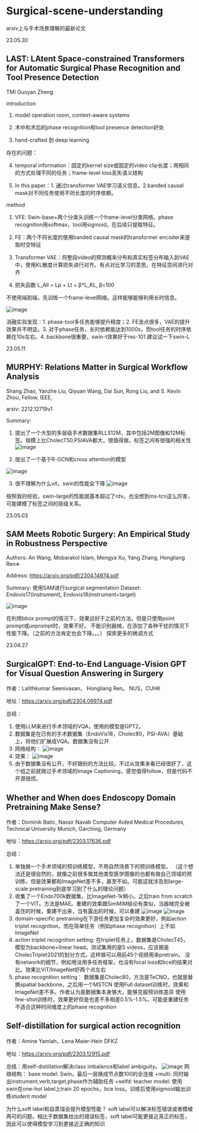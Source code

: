 # Surgical-scene-understanding
arxiv上与手术场景理解的最新论文

23.05.30

## LAST: LAtent Space-constrained Transformers for Automatic Surgical Phase Recognition and Tool Presence Detection

TMI Guoyan Zheng

introduction

1. model operation room, context-aware systems

2. 术中和术后的phase recognition和tool presence detection好处

3. hand-crafted 到 deep learning

存在的问题：

4. temporal information：固定的kernel size或固定的video clip长度；用相同的方式处理不同的任务；frame-level loss丢失语义结构

5. In this paper：1. 通过transformer VAE学习语义信息。2.banded causal mask对不同任务使用不同长度的时序依赖。

method

1. VFE: Swin-base+两个分类头训练一个frame-level分类网络。phase recognition用softmax，tool用sigmoid。在后续只提取特征。

2. FE：两个不同长度的使用banded causal mask的transformer encoder来提取时空特征

3. Transformer VAE：将整段video的预测概率分布和真实标签分布输入到VAE中，使用KL散度计算损失进行对齐。有点对比学习的意思，在特征空间进行对齐

4. 损失函数 L_All = Lp + Lt + β*L_KL, β=100

不使用端到端，先训练一个frame-level网络。这样能够能够利用长时信息。

![image](https://github.com/Lycus99/Surgical-scene-understanding/assets/109274751/942bf900-f8db-4933-8b70-e2f2a442228d)

消融实验发现：1. phase-tool多任务能够提升精度；2. FE涨点很多，VAE的提升效果并不明显。3. 对于phase任务，长时依赖能达到1000s，而tool任务的时序依赖在10s左右。4. backbone很重要，swin-t效果好于res-101.建议试一下swin-L

23.05.11

## MURPHY: Relations Matter in Surgical Workflow Analysis
Shang Zhao, Yanzhe Liu, Qiyuan Wang, Dai Sun, Rong Liu, and S. Kevin Zhou, Fellow, IEEE,

arxiv: 2212.12719v1

Summary:
1. 提出了一个大型的多层级手术数据集RLLS12M，其中包括2M图像和12M标签。规模上比CholecT50,PSIAVA都大，很值得做。标签之间有很强的相关性
![image](https://github.com/Lycus99/Surgical-scene-understanding/assets/109274751/6a48840f-6a41-40cb-9ed2-d210d7fbb158)

2. 提出了一个基于R-GCN和cross attention的模型

![image](https://github.com/Lycus99/Surgical-scene-understanding/assets/109274751/9917e58a-44bc-4bc9-bcc3-3c825d435576)

3. 很不理解为什么vit，swin的性能会下降
![image](https://github.com/Lycus99/Surgical-scene-understanding/assets/109274751/d2f5adbc-9d94-4844-a1e2-fabf01e1250e)

按照我的经验，swin-large的性能就基本超过了rdv。也没想到ms-tcn这么厉害，可能建模了标签之间的层级关系。

23.05.03

## SAM Meets Robotic Surgery: An Empirical Study in Robustness Perspective
Authors: An Wang, Mobarakol Islam, Mengya Xu, Yang Zhang, Hongliang Ren∗

Address: https://arxiv.org/pdf/2304.14674.pdf

Summary: 
使用SAM进行surgical segmentation
Dataset: Endovis17(instrument), Endovis18(instrument+target)

![image](https://user-images.githubusercontent.com/109274751/235827204-505e1728-0e41-42f4-9a8d-5ae777bea946.png)

在利用bbox prompt的情况下，效果远好于之前的方法。但是只使用point prompt或unprompt时，效果不好。
不能识别器械，在添加了各种干扰的情况下性能下降。（之前的方法肯定也会下降。。。）
探索更多的微调方式


23.04.27

## SurgicalGPT: End-to-End Language-Vision GPT for Visual Question Answering in Surgery
作者：Lalithkumar Seenivasan， Hongliang Ren。 NUS，CUHK

地址：https://arxiv.org/pdf/2304.09974.pdf

总结：
1. 使用LLM来进行手术领域的VQA，使用的模型是GPT2。
2. 数据集是在已有的手术数据集（EndoVis18，Cholec80，PSI-AVA）基础上，将他们扩展成VQA。数据集没有公开
3. 网络结构：
![image](https://user-images.githubusercontent.com/109274751/234734939-79cac6ce-3a53-4322-b644-dd61b0d8a7bb.png)
4. 效果：
![image](https://user-images.githubusercontent.com/109274751/234735009-2aaaba72-5b05-4f16-bf3e-970fb0b9b71f.png)
5. 由于数据集没有公开，不好跟别的方法比较。不过从效果来看已经很好了，这个组之前就做过手术领域的Image Captioning，感觉值得follow，但是代码不开源很烦。


## Whether and When does Endoscopy Domain Pretraining Make Sense?
作者：Dominik Batic, Nassir Navab  Computer Aided Medical Procedures, Technical University Munich, Garching, Germany

地址：https://arxiv.org/pdf/2303.17636.pdf

总结：
1. 单独做一个手术领域的预训练模型，不用自然场景下的预训练模型。
（这个想法还是很自然的，就像之前很多做其他类型医学图像的也都有做自己领域的预训练，但是效果都和ImageNet差不多，甚至不如。可能这就涉及到large-scale pretraining到底学习到了什么的理论问题）
2. 收集了一个Endo700k数据集，比ImageNet-1k稍小。之后train from scratch 了一个ViT。方法是MAE。重建的效果跟SimMIM结论有类似，当器械完全被盖住的时候，重建不出来，当有露出的时候，可以重建
![image](https://user-images.githubusercontent.com/109274751/234739627-6b0bb625-2c4f-40e8-a238-074560a5cffa.png)
![image](https://user-images.githubusercontent.com/109274751/234739667-abb7fdb6-210d-478e-b57a-920cf8576282.png)
3. domain-specific pretraining在下游任务更加复杂时效果更好，例如action triplet recognition，而在简单任务（例如phase recognition）上不如ImageNet
4. action triplet recognition setting: 
在triplet任务上，数据集是CholecT45，模型为backbone+linear head。测试集用的是5 videos，应该据是CholecTriplet2021的划分方式。这样做可以用前45个视频用来pretrain。
没有network的细节，例如用没用多任务框架，也没有focal loss和bce的结果对比。效果比ViT/ImageNet好两个点左右
5. phase recognition setting：
数据集是Cholec80，方法是TeCNO，也就是替换spatial backbone，之后用一个MSTCN
使用Full dataset训练时，效果和ImageNet差不多。作者认为是数据集本身够大，能够克服预训练差异
使用few-shot训练时，效果更好但是也差不多相差0.5%-1.5%。可能是重建任务不适合这种时间维度上的phase recognition


## Self-distillation for surgical action recognition
作者：Amine Yamlah，Lena Maier-Hein DFKZ

地址：https://arxiv.org/pdf/2303.12915.pdf

总结：用self-distillation解决class imbalance和label ambiguity。
![image](https://user-images.githubusercontent.com/109274751/234743898-d8b09ee4-7487-4072-a184-76202a5d1178.png)
网络结构：
base model: Swin，最后一层换成节点数100的全连接
+multi: 同时输出instrument,verb,target,phase作为辅助任务
+selfd: teacher model: 使用swin在one-hot label上train 20 epochs，bce loss。训练后使用sigmoid输出训练student model

为什么soft label和自蒸馏会提升模型性能？
soft label可以解决标签错误或者模棱两可的问题。相比于数据集给出的错误标签，soft label可能更接近真正的标签，因此可以使得模型学习到更接近正确的知识



